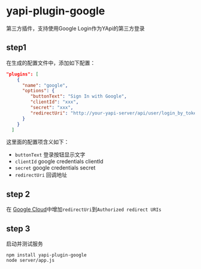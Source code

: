 # yapi-plugin-google

第三方插件，支持使用Google Login作为YApi的第三方登录

## step1

在生成的配置文件中，添加如下配置：  

``` json
"plugins": [
    {
      "name": "google",
      "options": {
         "buttonText": "Sign In with Google",
         "clientId": "xxx",
         "secret": "xxx",
         "redirectUri": "http://your-yapi-server/api/user/login_by_token"
      }
    }
  ]
```

这里面的配置项含义如下：  

- `buttonText` 登录按钮显示文字
- `clientId` google credentials clientId
- `secret` google credentials secret
- `redirectUri` 回调地址

## step 2

在 [Google Cloud](https://console.cloud.google.com/apis/credentials)中增加`redirectUri`到`Authorized redirect URIs`


## step 3

启动并测试服务

``` shell
npm install yapi-plugin-google
node server/app.js
```

